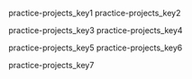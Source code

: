 practice-projects_key1
practice-projects_key2


practice-projects_key3
practice-projects_key4


practice-projects_key5
practice-projects_key6




practice-projects_key7
